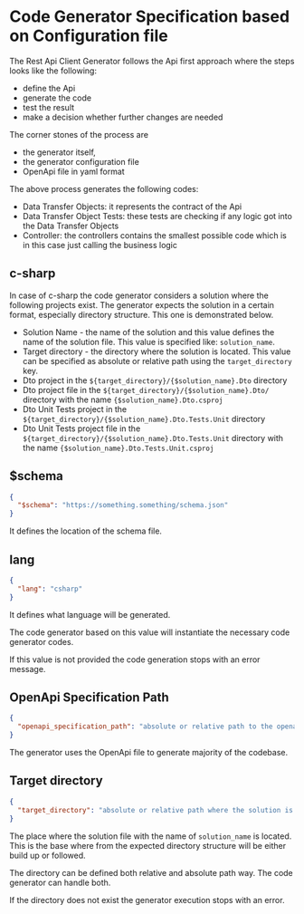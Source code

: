 # Code Generator Specification based on Configuration file

The Rest Api Client Generator follows the Api first approach where the steps looks like
the following:

- define the Api
- generate the code
- test the result
- make a decision whether further changes are needed

The corner stones of the process are

- the generator itself,
- the generator configuration file
- OpenApi file in yaml format

The above process generates the following codes:

- Data Transfer Objects: it represents the contract of the Api
- Data Transfer Object Tests: these tests are checking if any logic got into the Data Transfer
  Objects
- Controller: the controllers contains the smallest possible code which is in this case just
  calling the business logic

## c-sharp

In case of c-sharp the code generator considers a solution where the following projects exist.
The generator expects the solution in a certain format, especially directory structure. This
one is demonstrated below.

- Solution Name - the name of the solution and this value defines the name of the solution
  file. This value is specified like: `solution_name`.
- Target directory - the directory where the solution is located. This value can be specified
  as absolute or relative path using the `target_directory` key.
- Dto project in the `${target_directory}/{$solution_name}.Dto` directory
- Dto project file in the `${target_directory}/{$solution_name}.Dto/` directory with the
  name `{$solution_name}.Dto.csproj`
- Dto Unit Tests project in the `${target_directory}/{$solution_name}.Dto.Tests.Unit` directory
- Dto Unit Tests project file in the `${target_directory}/{$solution_name}.Dto.Tests.Unit`
  directory with the name `{$solution_name}.Dto.Tests.Unit.csproj`

## $schema

```json
{
  "$schema": "https://something.something/schema.json"
}
```

It defines the location of the schema file.

## lang

```json
{
  "lang": "csharp"
}
```

It defines what language will be generated.

The code generator based on this value will instantiate the necessary code generator codes.

If this value is not provided the code generation stops with an error message.

## OpenApi Specification Path

```json
{
  "openapi_specification_path": "absolute or relative path to the openapi.yaml file"
}
```

The generator uses the OpenApi file to generate majority of the codebase.

## Target directory

```json
{
  "target_directory": "absolute or relative path where the solution is located"
}
```

The place where the solution file with the name of `solution_name` is located. This is the base
where from the expected directory structure will be either build up or followed.

The directory can be defined both relative and absolute path way. The code generator can handle
both.

If the directory does not exist the generator execution stops with an error.